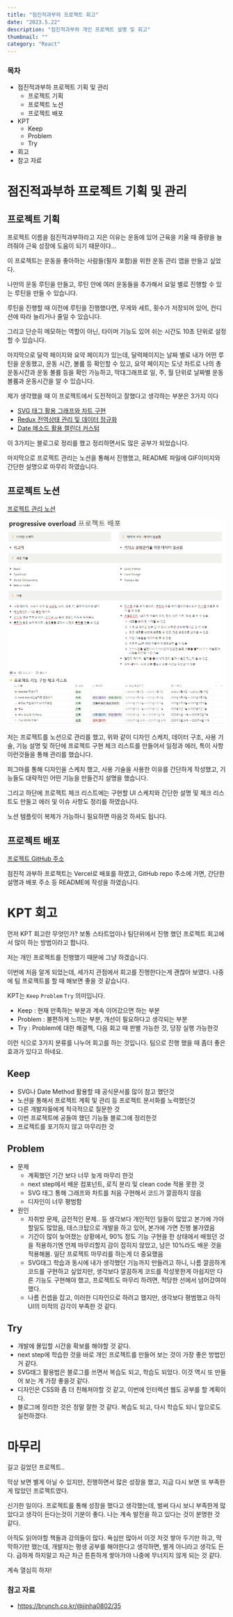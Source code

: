```yaml
---
title: "점진적과부하 프로젝트 회고"
date: "2023.5.22"
description: "점진적과부하 개인 프로젝트 설명 및 회고"
thumbnail: ""
category: "React"
---
```


### 목차

- 점진적과부하 프로젝트 기획 및 관리
  - 프로젝트 기획
  - 프로젝트 노션
  - 프로젝트 배포
- KPT
  - Keep
  - Problem
  - Try
- 회고
- 참고 자료

# 점진적과부하 프로젝트 기획 및 관리

## 프로젝트 기획

프로젝트 이름을 점진적과부하라고 지은 이유는 운동에 있어 근육을 키울 때 중량을 늘려줘야
근육 성장에 도움이 되기 때문이다...

이 프로젝트는 운동을 좋아하는 사람들(필자 포함)을 위한 운동 관리 앱을 만들고 싶었다.

나만의 운동 루틴을 만들고, 루틴 안에 여러 운동들을 추가해서 요일 별로 진행할 수 있는 루틴을 만들 수 있습니다.

루틴을 진행할 때 이전에 루틴을 진행했다면, 무게와 세트, 횟수가 저장되어 있어, 컨디션에 따라 늘리거나 줄일 수 있습니다.

그리고 단순히 메모하는 역할이 아닌, 타이머 기능도 있어 쉬는 시간도 10초 단위로 설정할 수 있습니다.

마지막으로 달력 페이지와 요약 페이지가 있는데, 달력페이지는 날짜 별로 내가 어떤 루틴을 운동했고, 운동 시간, 볼륨 등 확인할 수 있고, 요약 페이지는 도넛 차트로 나의 총 운동시간과 운동 볼륨 등을 확인 가능하고, 막대그래프로 일, 주, 월 단위로 날짜별 운동 볼륨과 운동시간을 알 수 있습니다.

제가 생각했을 때 이 프로젝트에서 도전적이고 잘했다고 생각하는 부분은 3가지 이다

- [SVG 태그 활용 그래프와 차트 구현](https://waterhumanb-blog.vercel.app/blog/%EB%9D%BC%EC%9D%B4%EB%B8%8C%EB%9F%AC%EB%A6%AC-%EC%97%86%EC%9D%B4-%EA%B7%B8%EB%9E%98%ED%94%84,-%EC%B0%A8%ED%8A%B8-%EB%A7%8C%EB%93%A4%EA%B8%B0)
- [Redux 전역상태 관리 및 데이터 정규화](https://waterhumanb-blog.vercel.app/blog/Redux%EC%99%80-%EB%8D%B0%EC%9D%B4%ED%84%B0%EC%A0%95%EA%B7%9C%ED%99%94)
- [Date 메소드 활용 캘린더 커스텀](https://waterhumanb-blog.vercel.app/blog/%EB%9D%BC%EC%9D%B4%EB%B8%8C%EB%9F%AC%EB%A6%AC-%EC%97%86%EC%9D%B4-%EC%BA%98%EB%A6%B0%EB%8D%94-%EB%A7%8C%EB%93%A4%EA%B8%B0)

이 3가지는 블로그로 정리를 했고 정리하면서도 많은 공부가 되었습니다.

마지막으로 프로젝트 관리는 노션을 통해서 진행했고, README 파일에 GIF이미지와 간단한 설명으로 마무리 하였습니다.

## 프로젝트 노션

[프로젝트 관리 노션](https://pentagonal-macrame-88f.notion.site/progressive-overload-645c836285204ec88747a03a472cd813?pvs=4)

![notion](/assets/images/blog/progressive/project-notion.png)

저는 프로젝트를 노션으로 관리를 했고, 위와 같이 디자인 스케치, 데이터 구조, 사용 기술, 기능 설명 및 하단에 프로젝트 구현 체크 리스트를 만들어서 일정과 에러, 특이 사항 이런것들을 통해 관리를 했습니다.

피그마를 통해 디자인을 스케치 했고, 사용 기술을 사용한 이유를 간단하게 작성했고, 기능들도 대략적인 어떤 기능을 만들건지 설명을 했습니다.

그리고 하단에 프로젝트 체크 리스트에는 구현할 UI 스케치와 간단한 설명 및 체크 리스트도 만들고 에러 및 이슈 사항도 정리를 하였습니다.

노션 템플릿이 복제가 가능하니 필요하면 마음것 하셔도 됩니다.

## 프로젝트 배포

[프로젝트 GitHub 주소](https://github.com/waterhumanB/progressive-overload)

점진적 과부하 프로젝트는 Vercel로 배포를 하였고, GitHub repo 주소에 가면, 간단한 설명과 배포 주소 등 README에 작성을 하였습니다.

# KPT 회고

먼저 KPT 회고란 무엇인가? 보통 스타트업이나 팀단위에서 진행 했던 프로젝트 회고에서 많이 하는 방법이라고 합니다.

저는 개인 프로젝트를 진행했기 때문에 그냥 하겠습니다.

이번에 처음 알게 되었는데, 세가지 관점에서 회고를 진행한다는게 괜찮아 보였다. 나중에 팀 프로젝트를 할 때 해보면 좋을 것 같습니다.

KPT는 `Keep` `Problem` `Try` 의미입니다.

- Keep : 현재 만족하는 부분과 계속 이어갔으면 하는 부분
- Problem : 불편하게 느끼는 부분, 개선이 필요하다고 생각되는 부분
- Try : Problem에 대한 해결책, 다음 회고 때 판별 가능한 것, 당장 실행 가능한것

이런 식으로 3가지 분류를 나누어 회고를 하는 것입니다. 팀으로 진행 했을 때 좀더 좋은 효과가 있다고 하네요.

## Keep

- SVG나 Date Method 활용할 때 공식문서를 많이 참고 했던것
- 노션을 통해서 프로젝트 계획 및 관리 등 프로젝트 문서화를 노력했던것
- 다른 개발자들에게 적극적으로 질문한 것
- 이번 프로젝트에 공들여 했던 기능들 블로그에 정리한것
- 프로젝트를 포기하지 않고 마무리한 것

## Problem

- 문제
  - 계획했던 기간 보다 너무 늦게 마무리 한것
  - next step에서 배운 컴포넌트, 로직 분리 및 clean code 적용 못한 것
  - SVG 태그 통해 그래프와 차트를 처음 구현해서 코드가 깔끔하지 않음
  - 디자인이 너무 평범함
- 원인
  - 자취방 문제, 금전적인 문제.. 등 생각보다 개인적인 일들이 많았고 본가에 가야할일도 많았음, 데스크탑으로 개발을 하고 있어, 본가에 가면 진행 불가였음
  - 기간이 많이 늦어졌는 상황에서, 90% 정도 기능 구현을 한 상태에서 배웠던 것을 적용하기엔 언제 마무리할지 감이 잡히지 않았고, 남은 10%라도 배운 것을 적용해봄. 일단 프로젝트 마무리를 하는게 더 중요했음
  - SVG태그 학습과 동시에 내가 생각했던 기능까지 만들려고 하니, 나름 깔끔하게 코드를 구현하고 싶었지만, 생각보다 깔끔하게 코드를 작성못한게 아쉽지만 다른 기능도 구현해야 했고, 프로젝트도 마무리 하려면, 적당한 선에서 넘어갔여야 했다.
  - 나름 컨셉을 잡고, 이러한 디자인으로 하려고 했지만, 생각보다 평범했고 아직 UI의 미적의 감각이 부족한 것 같다.

## Try

- 개발에 몰입할 시간을 확보를 해야할 것 같다.
- next step에 학습한 것을 바로 개인 프로젝트를 만들어 보는 것이 가장 좋은 방법인거 같다.
- SVG태그 활용법은 블로그를 쓰면서 복습도 되고, 학습도 되었다. 이것 역시 또 만들어 보는 게 가장 좋을것 같다.
- 디자인은 CSS와 좀 더 친해져야할 것 같고, 이번에 인터렉션 웹도 공부를 할 계획이다.
- 블로그에 정리한 것은 정말 잘한 것 같다. 복습도 되고, 다시 학습도 되니 앞으로도 실천하겠다.

# 마무리

길고 길었던 프로젝트..

막상 보면 별게 아닐 수 있지만, 진행하면서 많은 성장을 했고, 지금 다시 보면 또 부족한게 많았던 프로젝트였다.

신기한 일이다. 프로젝트를 통해 성장을 했다고 생각했는데, 벌써 다시 보니 부족한게 많았다고 생각이 든다는것이 기분이 좋다. 나는 계속 발전을 하고 있다는 것이 분명한 것 같다.

아직도 읽어야할 책들과 강의들이 많다. 욕심만 많아서 이것 저것 쌓아 두기만 하고, 막막하기만 했는데, 개발자는 평생 공부를 해야한다고 생각하면, 별게 아니라고 생각도 든다. 급하게 하지말고 차근 차근 튼튼하게 쌓아가야 나중에 무너지지 않게 되는 것 같다.

계속 열심히 하자!

### 참고 자료

- https://brunch.co.kr/@jinha0802/35

